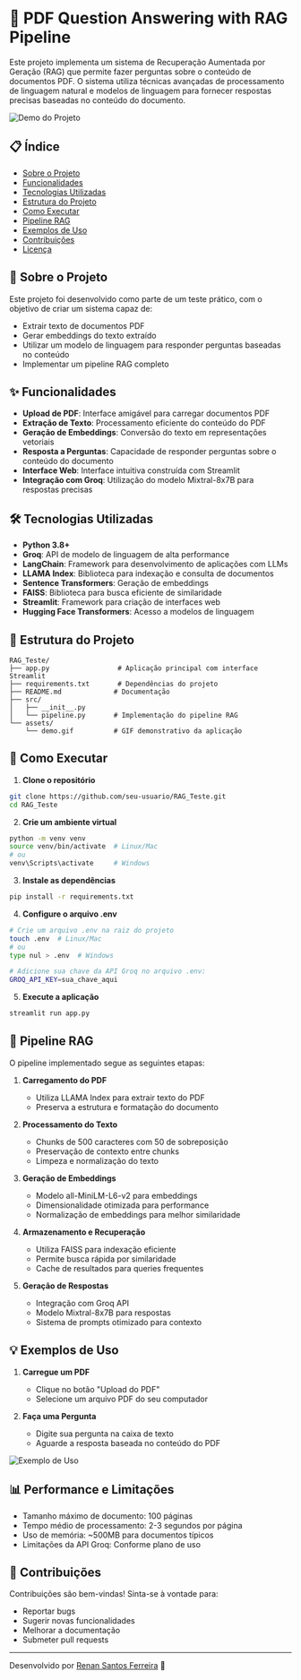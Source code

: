 # 🤖 PDF Question Answering with RAG Pipeline

Este projeto implementa um sistema de Recuperação Aumentada por Geração (RAG) que permite fazer perguntas sobre o conteúdo de documentos PDF. O sistema utiliza técnicas avançadas de processamento de linguagem natural e modelos de linguagem para fornecer respostas precisas baseadas no conteúdo do documento.

![Demo do Projeto](./assets/demo.gif)

## 📋 Índice

- [Sobre o Projeto](#-sobre-o-projeto)
- [Funcionalidades](#-funcionalidades)
- [Tecnologias Utilizadas](#-tecnologias-utilizadas)
- [Estrutura do Projeto](#-estrutura-do-projeto)
- [Como Executar](#-como-executar)
- [Pipeline RAG](#-pipeline-rag)
- [Exemplos de Uso](#-exemplos-de-uso)
- [Contribuições](#-contribuições)
- [Licença](#-licença)

## 🎯 Sobre o Projeto

Este projeto foi desenvolvido como parte de um teste prático, com o objetivo de criar um sistema capaz de:
- Extrair texto de documentos PDF
- Gerar embeddings do texto extraído
- Utilizar um modelo de linguagem para responder perguntas baseadas no conteúdo
- Implementar um pipeline RAG completo

## ✨ Funcionalidades

- **Upload de PDF**: Interface amigável para carregar documentos PDF
- **Extração de Texto**: Processamento eficiente do conteúdo do PDF
- **Geração de Embeddings**: Conversão do texto em representações vetoriais
- **Resposta a Perguntas**: Capacidade de responder perguntas sobre o conteúdo do documento
- **Interface Web**: Interface intuitiva construída com Streamlit
- **Integração com Groq**: Utilização do modelo Mixtral-8x7B para respostas precisas

## 🛠 Tecnologias Utilizadas

- **Python 3.8+**
- **Groq**: API de modelo de linguagem de alta performance
- **LangChain**: Framework para desenvolvimento de aplicações com LLMs
- **LLAMA Index**: Biblioteca para indexação e consulta de documentos
- **Sentence Transformers**: Geração de embeddings
- **FAISS**: Biblioteca para busca eficiente de similaridade
- **Streamlit**: Framework para criação de interfaces web
- **Hugging Face Transformers**: Acesso a modelos de linguagem

## 📁 Estrutura do Projeto

```
RAG_Teste/
├── app.py                 # Aplicação principal com interface Streamlit
├── requirements.txt       # Dependências do projeto
├── README.md             # Documentação
├── src/
│   ├── __init__.py
│   └── pipeline.py       # Implementação do pipeline RAG
└── assets/
    └── demo.gif          # GIF demonstrativo da aplicação
```

## 🚀 Como Executar

1. **Clone o repositório**
```bash
git clone https://github.com/seu-usuario/RAG_Teste.git
cd RAG_Teste
```

2. **Crie um ambiente virtual**
```bash
python -m venv venv
source venv/bin/activate  # Linux/Mac
# ou
venv\Scripts\activate     # Windows
```

3. **Instale as dependências**
```bash
pip install -r requirements.txt
```

4. **Configure o arquivo .env**
```bash
# Crie um arquivo .env na raiz do projeto
touch .env  # Linux/Mac
# ou
type nul > .env  # Windows

# Adicione sua chave da API Groq no arquivo .env:
GROQ_API_KEY=sua_chave_aqui
```

5. **Execute a aplicação**
```bash
streamlit run app.py
```

## 🔄 Pipeline RAG

O pipeline implementado segue as seguintes etapas:

1. **Carregamento do PDF**
   - Utiliza LLAMA Index para extrair texto do PDF
   - Preserva a estrutura e formatação do documento

2. **Processamento do Texto**
   - Chunks de 500 caracteres com 50 de sobreposição
   - Preservação de contexto entre chunks
   - Limpeza e normalização do texto

3. **Geração de Embeddings**
   - Modelo all-MiniLM-L6-v2 para embeddings
   - Dimensionalidade otimizada para performance
   - Normalização de embeddings para melhor similaridade

4. **Armazenamento e Recuperação**
   - Utiliza FAISS para indexação eficiente
   - Permite busca rápida por similaridade
   - Cache de resultados para queries frequentes


5. **Geração de Respostas**
   - Integração com Groq API
   - Modelo Mixtral-8x7B para respostas
   - Sistema de prompts otimizado para contexto

## 💡 Exemplos de Uso

1. **Carregue um PDF**
   - Clique no botão "Upload do PDF"
   - Selecione um arquivo PDF do seu computador

2. **Faça uma Pergunta**
   - Digite sua pergunta na caixa de texto
   - Aguarde a resposta baseada no conteúdo do PDF

![Exemplo de Uso](./assets/example.png)

## 📊 Performance e Limitações

- Tamanho máximo de documento: 100 páginas
- Tempo médio de processamento: 2-3 segundos por página
- Uso de memória: ~500MB para documentos típicos
- Limitações da API Groq: Conforme plano de uso

## 🤝 Contribuições

Contribuições são bem-vindas! Sinta-se à vontade para:
- Reportar bugs
- Sugerir novas funcionalidades
- Melhorar a documentação
- Submeter pull requests


---

Desenvolvido por [Renan Santos Ferreira](https://github.com/renancks) 👋
```



